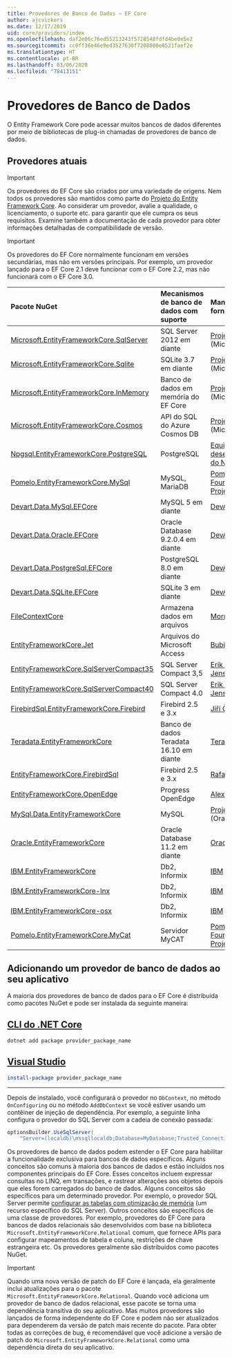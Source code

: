 ```yaml
---
title: Provedores de Banco de Dados – EF Core
author: ajcvickers
ms.date: 12/17/2019
uid: core/providers/index
ms.openlocfilehash: daf2e06c76ed55213243f5728548fdfd4be0e5e2
ms.sourcegitcommit: cc0ff36e46e9ed3527638f7208000e8521faef2e
ms.translationtype: HT
ms.contentlocale: pt-BR
ms.lasthandoff: 03/06/2020
ms.locfileid: "78413151"
---
```

# <a name="database-providers"></a>Provedores de Banco de Dados

O Entity Framework Core pode acessar muitos bancos de dados diferentes por meio de bibliotecas de plug-in chamadas de provedores de banco de dados.

## <a name="current-providers"></a>Provedores atuais

> [!IMPORTANT]  
> Os provedores do EF Core são criados por uma variedade de origens. Nem todos os provedores são mantidos como parte do [Projeto do Entity Framework Core](https://github.com/aspnet/EntityFrameworkCore). Ao considerar um provedor, avalie a qualidade, o licenciamento, o suporte etc. para garantir que ele cumpra os seus requisitos. Examine também a documentação de cada provedor para obter informações detalhadas de compatibilidade de versão.

> [!IMPORTANT]  
> Os provedores do EF Core normalmente funcionam em versões secundárias, mas não em versões principais. Por exemplo, um provedor lançado para o EF Core 2.1 deve funcionar com o EF Core 2.2, mas não funcionará com o EF Core 3.0. 

| Pacote NuGet                                                                                                        | Mecanismos de banco de dados com suporte | Mantenedor / fornecedor                                                           | Notas / requisitos | Criado para a versão | Links úteis                                                                                                                                                                                       |
|:---------------------------------------------------------------------------------------------------------------------|:---------------------------|:------------------------------------------------------------------------------|:---------------------|:------------------|:---------------------------------------------------------------------------------------------------------------------------------------------------------------------------------------------------|
| [Microsoft.EntityFrameworkCore.SqlServer](https://www.nuget.org/packages/Microsoft.EntityFrameworkCore.SqlServer)    | SQL Server 2012 em diante    | [Projeto EF Core](https://github.com/aspnet/EntityFrameworkCore/) (Microsoft) |                      | 3.1               | [docs](xref:core/providers/sql-server/index)                                                                                                                                                       |
| [Microsoft.EntityFrameworkCore.Sqlite](https://www.nuget.org/packages/Microsoft.EntityFrameworkCore.Sqlite)          | SQLite 3.7 em diante         | [Projeto EF Core](https://github.com/aspnet/EntityFrameworkCore/) (Microsoft) |                      | 3.1               | [docs](xref:core/providers/sqlite/index)                                                                                                                                                           |
| [Microsoft.EntityFrameworkCore.InMemory](https://www.nuget.org/packages/Microsoft.EntityFrameworkCore.InMemory)      | Banco de dados em memória do EF Core | [Projeto EF Core](https://github.com/aspnet/EntityFrameworkCore/) (Microsoft) | [Limitações](xref:core/miscellaneous/testing/in-memory)                 | 3.1               | [docs](xref:core/providers/in-memory/index)                                                                                                                                                        |
| [Microsoft.EntityFrameworkCore.Cosmos](https://www.nuget.org/packages/Microsoft.EntityFrameworkCore.Cosmos)          | API do SQL do Azure Cosmos DB    | [Projeto EF Core](https://github.com/aspnet/EntityFrameworkCore/) (Microsoft) |                      | 3.1               | [docs](xref:core/providers/cosmos/index)                                                                                                                                                           |
| [Npgsql.EntityFrameworkCore.PostgreSQL](https://www.nuget.org/packages/Npgsql.EntityFrameworkCore.PostgreSQL)        | PostgreSQL                 | [Equipe de desenvolvimento do Npgsql](https://github.com/npgsql)                          |                      | 3.1               | [docs](https://www.npgsql.org/efcore/index.html)                                                                                                                                                   |
| [Pomelo.EntityFrameworkCore.MySql](https://www.nuget.org/packages/Pomelo.EntityFrameworkCore.MySql)                  | MySQL, MariaDB             | [Pomelo Foundation Project](https://github.com/PomeloFoundation)              |                      | 3.1               | [Leiame](https://github.com/PomeloFoundation/Pomelo.EntityFrameworkCore.MySql/blob/master/README.md)                                                                                               |
| [Devart.Data.MySql.EFCore](https://www.nuget.org/packages/Devart.Data.MySql.EFCore/)                                 | MySQL 5 em diante            | [DevArt](https://www.devart.com/)                                             | Pago                 | 3.0               | [docs](https://www.devart.com/dotconnect/mysql/docs/)                                                                                                                                              |
| [Devart.Data.Oracle.EFCore](https://www.nuget.org/packages/Devart.Data.Oracle.EFCore/)                               | Oracle Database 9.2.0.4 em diante  | [DevArt](https://www.devart.com/)                                             | Pago                 | 3.0               | [docs](https://www.devart.com/dotconnect/oracle/docs/)                                                                                                                                             |
| [Devart.Data.PostgreSql.EFCore](https://www.nuget.org/packages/Devart.Data.PostgreSql.EFCore/)                       | PostgreSQL 8.0 em diante     | [DevArt](https://www.devart.com/)                                             | Pago                 | 3.0               | [docs](https://www.devart.com/dotconnect/postgresql/docs/)                                                                                                                                         |
| [Devart.Data.SQLite.EFCore](https://www.nuget.org/packages/Devart.Data.SQLite.EFCore/)                               | SQLite 3 em diante           | [DevArt](https://www.devart.com/)                                             | Pago                 | 3.0               | [docs](https://www.devart.com/dotconnect/sqlite/docs/)                                                                                                                                             |
| [FileContextCore](https://www.nuget.org/packages/FileContextCore/)                                                   | Armazena dados em arquivos       | [Morris Janatzek](https://github.com/morrisjdev)                              | Para fins de desenvolvimento | 3.0               | [Leiame](https://github.com/morrisjdev/FileContextCore/blob/master/README.md)                                                                                                                                              |
| [EntityFrameworkCore.Jet](https://www.nuget.org/packages/EntityFrameworkCore.Jet/)                                   | Arquivos do Microsoft Access     | [Bubi](https://github.com/bubibubi)                                           | .NET Framework       | 2.2               | [Leiame](https://github.com/bubibubi/EntityFrameworkCore.Jet/blob/master/docs/README.md)                                                                                                           |
| [EntityFrameworkCore.SqlServerCompact35](https://www.nuget.org/packages/EntityFrameworkCore.SqlServerCompact35)      | SQL Server Compact 3,5     | [Erik Ejlskov Jensen](https://github.com/ErikEJ/)                             | .NET Framework       | 2.2               | [wiki](https://github.com/ErikEJ/EntityFramework.SqlServerCompact/wiki/Using-EF-Core-with-SQL-Server-Compact-in-Traditional-.NET-Applications)                                                     |
| [EntityFrameworkCore.SqlServerCompact40](https://www.nuget.org/packages/EntityFrameworkCore.SqlServerCompact40)      | SQL Server Compact 4.0     | [Erik Ejlskov Jensen](https://github.com/ErikEJ/)                             | .NET Framework       | 2.2               | [wiki](https://github.com/ErikEJ/EntityFramework.SqlServerCompact/wiki/Using-EF-Core-with-SQL-Server-Compact-in-Traditional-.NET-Applications)                                                     |
| [FirebirdSql.EntityFrameworkCore.Firebird](https://www.nuget.org/packages/FirebirdSql.EntityFrameworkCore.Firebird/) | Firebird 2.5 e 3.x       | [Jiří Činčura](https://github.com/cincuranet)                                 |                      | 2.2               | [docs](https://github.com/cincuranet/FirebirdSql.Data.FirebirdClient/blob/master/Provider/docs/entity-framework-core.md)                                                                           |
| [Teradata.EntityFrameworkCore](https://www.nuget.org/packages/Teradata.EntityFrameworkCore/)                         | Banco de dados Teradata 16.10 em diante | [Teradata](https://downloads.teradata.com/download/connectivity/net-data-provider-for-teradata) | | 2.2               |[site](https://www.nuget.org/packages/Teradata.EntityFrameworkCore/)                                                                                                                            |
| [EntityFrameworkCore.FirebirdSql](https://www.nuget.org/packages/EntityFrameworkCore.FirebirdSql/)                   | Firebird 2.5 e 3.x       | [Rafael Almeida](https://github.com/ralmsdeveloper)                           |                      | 2.1               | [wiki](https://github.com/ralmsdeveloper/EntityFrameworkCore.FirebirdSQL/wiki)                                                                                                                     |
| [EntityFrameworkCore.OpenEdge](https://www.nuget.org/packages/EntityFrameworkCore.OpenEdge/)                         | Progress OpenEdge          | [Alex Wiese](https://github.com/alexwiese)                                    |                      | 2.1               | [Leiame](https://github.com/alexwiese/EntityFrameworkCore.OpenEdge/blob/master/README.md)                                                                                                          |
| [MySql.Data.EntityFrameworkCore](https://www.nuget.org/packages/MySql.Data.EntityFrameworkCore)                      | MySQL                      | [Projeto MySQL](https://dev.mysql.com) (Oracle)                               |                      | 2.1               | [docs](https://dev.mysql.com/doc/connector-net/en/connector-net-entityframework-core.html)                                                                                                         |
| [Oracle.EntityFrameworkCore](https://www.nuget.org/packages/Oracle.EntityFrameworkCore/)                             | Oracle Database 11.2 em diante     | [Oracle](https://www.oracle.com/technetwork/topics/dotnet/)                   |                      | 2.1               | [site](https://www.oracle.com/technetwork/topics/dotnet/)                                                                                                                                       |
| [IBM.EntityFrameworkCore](https://www.nuget.org/packages/IBM.EntityFrameworkCore)                                    | Db2, Informix              | [IBM](https://ibm.com)                                                        | Versão do Windows      | 2.0               | [blog](https://www.ibm.com/developerworks/community/blogs/96960515-2ea1-4391-8170-b0515d08e4da/entry/Creating_Entity_Data_Model_using_IBM_Data_Server_providers_for_Entity_Framework_Core?lang=en) |
| [IBM.EntityFrameworkCore-lnx](https://www.nuget.org/packages/IBM.EntityFrameworkCore-lnx)                            | Db2, Informix              | [IBM](https://ibm.com)                                                        | Versão do Linux        | 2.0               | [blog](https://www.ibm.com/developerworks/community/blogs/96960515-2ea1-4391-8170-b0515d08e4da/entry/Creating_Entity_Data_Model_using_IBM_Data_Server_providers_for_Entity_Framework_Core?lang=en) |
| [IBM.EntityFrameworkCore-osx](https://www.nuget.org/packages/IBM.EntityFrameworkCore-osx)                            | Db2, Informix              | [IBM](https://ibm.com)                                                        | Versão do macOS        | 2.0               | [blog](https://www.ibm.com/developerworks/community/blogs/96960515-2ea1-4391-8170-b0515d08e4da/entry/Creating_Entity_Data_Model_using_IBM_Data_Server_providers_for_Entity_Framework_Core?lang=en) |
| [Pomelo.EntityFrameworkCore.MyCat](https://www.nuget.org/packages/Pomelo.EntityFrameworkCore.MyCat)                  | Servidor MyCAT               | [Pomelo Foundation Project](https://github.com/PomeloFoundation)              | Somente pré-lançamento      | 1.1               | [Leiame](https://github.com/PomeloFoundation/Pomelo.EntityFrameworkCore.MyCat/blob/master/README.md)                                                                                               |

## <a name="adding-a-database-provider-to-your-application"></a>Adicionando um provedor de banco de dados ao seu aplicativo

A maioria dos provedores de banco de dados para o EF Core é distribuída como pacotes NuGet e pode ser instalada da seguinte maneira:

## <a name="net-core-cli"></a>[CLI do .NET Core](#tab/dotnet-core-cli)

```dotnetcli
dotnet add package provider_package_name
```

## <a name="visual-studio"></a>[Visual Studio](#tab/vs)

``` powershell
install-package provider_package_name
```

***

Depois de instalado, você configurará o provedor no `DbContext`, no método `OnConfiguring` ou no método `AddDbContext` se você estiver usando um contêiner de injeção de dependência.
Por exemplo, a seguinte linha configura o provedor do SQL Server com a cadeia de conexão passada:

``` csharp
optionsBuilder.UseSqlServer(
    "Server=(localdb)\mssqllocaldb;Database=MyDatabase;Trusted_Connection=True;");
```  

Os provedores de banco de dados podem estender o EF Core para habilitar a funcionalidade exclusiva para bancos de dados específicos.
Alguns conceitos são comuns à maioria dos bancos de dados e estão incluídos nos componentes principais do EF Core.
Esses conceitos incluem expressar consultas no LINQ, em transações, e rastrear alterações aos objetos depois que eles forem carregados do banco de dados.
Alguns conceitos são específicos para um determinado provedor.
Por exemplo, o provedor SQL Server permite [configurar as tabelas com otimização de memória](xref:core/providers/sql-server/memory-optimized-tables) (um recurso específico do SQL Server).
Outros conceitos são específicos de uma classe de provedores.
Por exemplo, provedores do EF Core para bancos de dados relacionais são desenvolvidos com base na biblioteca `Microsoft.EntityFrameworkCore.Relational` comum, que fornece APIs para configurar mapeamentos de tabela e coluna, restrições de chave estrangeira etc. Os provedores geralmente são distribuídos como pacotes NuGet.

> [!IMPORTANT]  
> Quando uma nova versão de patch do EF Core é lançada, ela geralmente inclui atualizações para o pacote `Microsoft.EntityFrameworkCore.Relational`.
> Quando você adiciona um provedor de banco de dados relacional, esse pacote se torna uma dependência transitiva do seu aplicativo.
> Mas muitos provedores são lançados de forma independente do EF Core e podem não ser atualizados para dependerem da versão de patch mais recente do pacote.
> Para obter todas as correções de bug, é recomendável que você adicione a versão de patch do `Microsoft.EntityFrameworkCore.Relational` como uma dependência direta do seu aplicativo.
